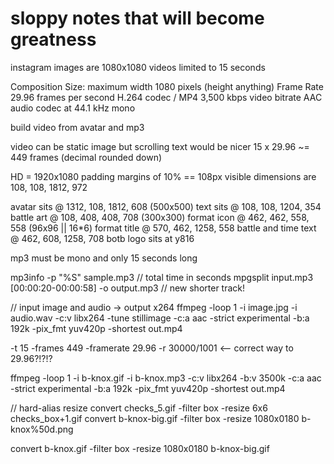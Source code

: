 # sloppy notes that will become greatness

instagram images are 1080x1080
videos limited to 15 seconds

Composition Size: maximum width 1080 pixels (height anything)
Frame Rate 29.96 frames per second
H.264 codec / MP4
3,500 kbps video bitrate
AAC audio codec at 44.1 kHz mono

build video from avatar and mp3

video can be static image but scrolling text would be nicer
15 x 29.96 ~= 449 frames (decimal rounded down)


HD = 1920x1080
padding margins of 10% == 108px
visible dimensions are 108, 108, 1812, 972

avatar sits @ 1312, 108, 1812, 608 (500x500)
text sits @ 108, 108, 1204, 354
battle art @ 108, 408, 408, 708  (300x300)
format icon @ 462, 462, 558, 558  (96x96 || 16*6)
format title @ 570, 462, 1258, 558
battle and time text @ 462, 608, 1258, 708
botb logo sits at y816

mp3 must be mono and only 15 seconds long


mp3info -p "%S" sample.mp3   // total time in seconds
mpgsplit input.mp3 [00:00:20-00:00:58] -o output.mp3  // new shorter track!


// input image and audio -> output x264
ffmpeg -loop 1 -i image.jpg -i audio.wav -c:v libx264 -tune stillimage -c:a aac -strict experimental -b:a 192k -pix_fmt yuv420p -shortest out.mp4

-t 15
-frames 449
-framerate 29.96
-r 30000/1001  <-- correct way to 29.96?!?!?

ffmpeg -loop 1 -i b-knox.gif -i b-knox.mp3 -c:v libx264 -b:v 3500k -c:a aac -strict experimental -b:a 192k -pix_fmt yuv420p -shortest out.mp4




// hard-alias resize
convert checks_5.gif -filter box -resize 6x6 checks_box+1.gif
convert b-knox-big.gif -filter box -resize 1080x0180 b-knox%50d.png

convert b-knox.gif -filter box -resize 1080x0180 b-knox-big.gif
